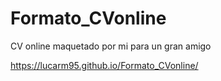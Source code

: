 # Formato_CVonline

CV online maquetado por mi para un gran amigo

https://lucarm95.github.io/Formato_CVonline/

